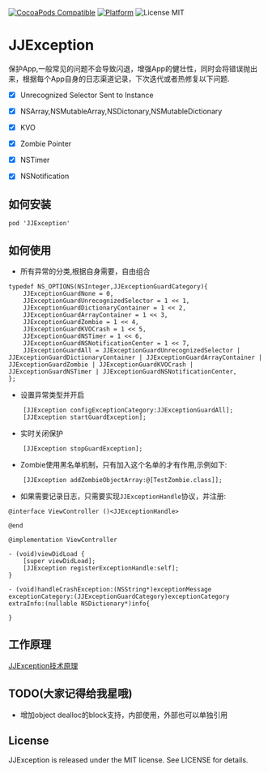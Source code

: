 [![CocoaPods Compatible](https://img.shields.io/cocoapods/v/JJException.svg)](https://img.shields.io/cocoapods/v/JJException.svg)
[![Platform](https://img.shields.io/cocoapods/p/JJException.svg?style=flat)](http://cocoadocs.org/docsets/JJException)
![License MIT](https://img.shields.io/github/license/mashape/apistatus.svg?maxAge=2592000)

# JJException

保护App,一般常见的问题不会导致闪退，增强App的健壮性，同时会将错误抛出来，根据每个App自身的日志渠道记录，下次迭代或者热修复以下问题.

- [x] Unrecognized Selector Sent to Instance

- [x] NSArray,NSMutableArray,NSDictonary,NSMutableDictionary

- [x] KVO

- [x] Zombie Pointer

- [x] NSTimer

- [x] NSNotification

## 如何安装

```
pod 'JJException'
```

## 如何使用

* 所有异常的分类,根据自身需要，自由组合
```objc
typedef NS_OPTIONS(NSInteger,JJExceptionGuardCategory){
    JJExceptionGuardNone = 0,
    JJExceptionGuardUnrecognizedSelector = 1 << 1,
    JJExceptionGuardDictionaryContainer = 1 << 2,
    JJExceptionGuardArrayContainer = 1 << 3,
    JJExceptionGuardZombie = 1 << 4,
    JJExceptionGuardKVOCrash = 1 << 5,
    JJExceptionGuardNSTimer = 1 << 6,
    JJExceptionGuardNSNotificationCenter = 1 << 7,
    JJExceptionGuardAll = JJExceptionGuardUnrecognizedSelector | JJExceptionGuardDictionaryContainer | JJExceptionGuardArrayContainer | JJExceptionGuardZombie | JJExceptionGuardKVOCrash | JJExceptionGuardNSTimer | JJExceptionGuardNSNotificationCenter,
};
```

* 设置异常类型并开启
```objc
    [JJException configExceptionCategory:JJExceptionGuardAll];
    [JJException startGuardException];
```

* 实时关闭保护
```objc
    [JJException stopGuardException];
```

* Zombie使用黑名单机制，只有加入这个名单的才有作用,示例如下:
```objc
    [JJException addZombieObjectArray:@[TestZombie.class]];
```

* 如果需要记录日志，只需要实现`JJExceptionHandle`协议，并注册:
```objc
@interface ViewController ()<JJExceptionHandle>

@end

@implementation ViewController

- (void)viewDidLoad {
    [super viewDidLoad];
    [JJException registerExceptionHandle:self];
}

- (void)handleCrashException:(NSString*)exceptionMessage exceptionCategory:(JJExceptionGuardCategory)exceptionCategory extraInfo:(nullable NSDictionary*)info{

}
```

## 工作原理

[JJException技术原理](https://github.com/jezzmemo/JJException/blob/master/JJExceptionPrinciple.md)

## TODO(大家记得给我星哦)
* 增加object dealloc的block支持，内部使用，外部也可以单独引用

## License
JJException is released under the MIT license. See LICENSE for details.
